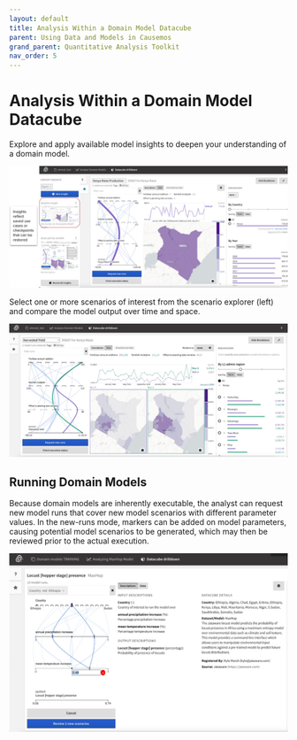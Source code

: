 ```yaml
---
layout: default
title: Analysis Within a Domain Model Datacube
parent: Using Data and Models in Causemos
grand_parent: Quantitative Analysis Toolkit
nav_order: 5
---
```


# Analysis Within a Domain Model Datacube

Explore and apply available model insights to deepen your understanding
of a domain model.

![](../../images/causemos/image35.jpg)

Select one or more scenarios of interest from the scenario explorer
(left) and compare the model output over time and space.

![Select the output variable, and then choose scenarios of interest and compare output values over time and space.](../../images/causemos/image45.jpg)

## Running Domain Models

Because domain models are inherently executable, the analyst can request
new model runs that cover new model scenarios with different parameter
values. In the new-runs mode, markers can be added on model parameters,
causing potential model scenarios to be generated, which may then be
reviewed prior to the actual execution.

![New Model Run for Locust Presence.](images/causemos/image36.jpg)